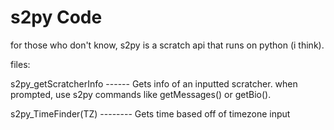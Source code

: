 # s2py Code

for those who don't know, s2py is a scratch api that runs on python (i think).

files:

s2py_getScratcherInfo ------ Gets info of an inputted scratcher. when prompted, use s2py commands like getMessages() or getBio().

s2py_TimeFinder(TZ) -------- Gets time based off of timezone input

